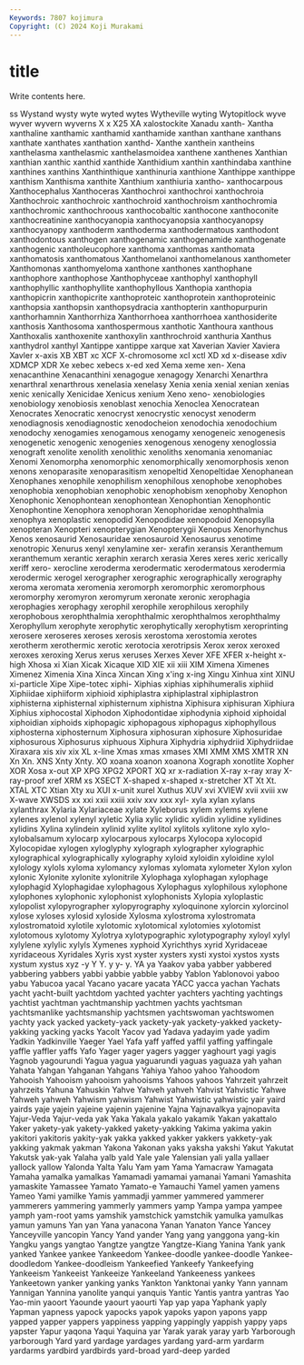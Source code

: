 ```yaml
---
Keywords: 7807 kojimura
Copyright: (C) 2024 Koji Murakami
---
```


# title

Write contents here.



ss Wystand wysty wyte wyted
wytes Wytheville wyting Wytopitlock wyve wyver wyvern wyverns X x
X25 XA xalostockite Xanadu xanth- Xantha xanthaline xanthamic xanthamid xanthamide
xanthan xanthane xanthans xanthate xanthates xanthation xanthd- Xanthe xanthein xantheins
xanthelasma xanthelasmic xanthelasmoidea xanthene xanthenes Xanthian xanthian xanthic xanthid xanthide
Xanthidium xanthin xanthindaba xanthine xanthines xanthins Xanthinthique xanthinuria xanthione Xanthippe
xanthippe xanthism Xanthisma xanthite Xanthium xanthiuria xantho- xanthocarpous Xanthocephalus Xanthoceras
Xanthochroi xanthochroi xanthochroia Xanthochroic xanthochroic xanthochroid xanthochroism xanthochromia xanthochromic xanthochroous
xanthocobaltic xanthocone xanthoconite xanthocreatinine xanthocyanopia xanthocyanopsia xanthocyanopsy xanthocyanopy xanthoderm xanthoderma
xanthodermatous xanthodont xanthodontous xanthogen xanthogenamic xanthogenamide xanthogenate xanthogenic xantholeucophore xanthoma
xanthomas xanthomata xanthomatosis xanthomatous Xanthomelanoi xanthomelanous xanthometer Xanthomonas xanthomyeloma xanthone
xanthones xanthophane xanthophore xanthophose Xanthophyceae xanthophyl xanthophyll xanthophyllic xanthophyllite xanthophyllous
Xanthopia xanthopia xanthopicrin xanthopicrite xanthoproteic xanthoprotein xanthoproteinic xanthopsia xanthopsin xanthopsydracia
xanthopterin xanthopurpurin xanthorhamnin Xanthorrhiza Xanthorrhoea xanthorrhoea xanthosiderite xanthosis Xanthosoma xanthospermous
xanthotic Xanthoura xanthous Xanthoxalis xanthoxenite xanthoxylin xanthrochroid xanthuria Xanthus xanthydrol
xanthyl Xantippe xantippe xarque xat Xaverian Xavier Xaviera Xavler x-axis
XB XBT xc XCF X-chromosome xcl xctl XD xd x-disease
xdiv XDMCP XDR Xe xebec xebecs x-ed xed Xema xeme
xen- Xena xenacanthine Xenacanthini xenagogue xenagogy Xenarchi Xenarthra xenarthral xenarthrous
xenelasia xenelasy Xenia xenia xenial xenian xenias xenic xenically Xenicidae
Xenicus xenium Xeno xeno- xenobiologies xenobiology xenobiosis xenoblast xenochia Xenoclea
Xenocratean Xenocrates Xenocratic xenocryst xenocrystic xenocyst xenoderm xenodiagnosis xenodiagnostic xenodocheion
xenodochia xenodochium xenodochy xenogamies xenogamous xenogamy xenogeneic xenogenesis xenogenetic xenogenic
xenogenies xenogenous xenogeny xenoglossia xenograft xenolite xenolith xenolithic xenoliths xenomania
xenomaniac Xenomi Xenomorpha xenomorphic xenomorphically xenomorphosis xenon xenons xenoparasite xenoparasitism
xenopeltid Xenopeltidae Xenophanean Xenophanes xenophile xenophilism xenophilous xenophobe xenophobes xenophobia
xenophobian xenophobic xenophobism xenophoby Xenophon Xenophonic Xenophontean xenophontean Xenophontian Xenophontic
Xenophontine Xenophora xenophoran Xenophoridae xenophthalmia xenophya xenoplastic xenopodid Xenopodidae xenopodoid
Xenopsylla xenopteran Xenopteri xenopterygian Xenopterygii Xenopus Xenorhynchus Xenos xenosaurid Xenosauridae
xenosauroid Xenosaurus xenotime xenotropic Xenurus xenyl xenylamine xer- xerafin xeransis
Xeranthemum xeranthemum xerantic xeraphin xerarch xerasia Xeres xeres xeric xerically
xeriff xero- xerocline xeroderma xerodermatic xerodermatous xerodermia xerodermic xerogel xerographer
xerographic xerographically xerography xeroma xeromata xeromenia xeromorph xeromorphic xeromorphous xeromorphy
xeromyron xeromyrum xeronate xeronic xerophagia xerophagies xerophagy xerophil xerophile xerophilous
xerophily xerophobous xerophthalmia xerophthalmic xerophthalmos xerophthalmy Xerophyllum xerophyte xerophytic xerophytically
xerophytism xeroprinting xerosere xeroseres xeroses xerosis xerostoma xerostomia xerotes xerotherm
xerothermic xerotic xerotocia xerotripsis Xerox xerox xeroxed xeroxes xeroxing Xerus
xerus xeruses Xerxes Xever XFE XFER x-height x-high Xhosa xi
Xian Xicak Xicaque XID XIE xii xiii XIM Ximena Ximenes
Ximenez Ximenia Xina Xinca Xincan Xing x'ing x-ing Xingu Xinhua
xint XINU xi-particle Xipe Xipe-totec xiphi- Xiphias xiphias xiphihumeralis xiphiid
Xiphiidae xiphiiform xiphioid xiphiplastra xiphiplastral xiphiplastron xiphisterna xiphisternal xiphisternum xiphistna
Xiphisura xiphisuran Xiphiura Xiphius xiphocostal Xiphodon Xiphodontidae xiphodynia xiphoid xiphoidal
xiphoidian xiphoids xiphopagic xiphopagous xiphopagus xiphophyllous xiphosterna xiphosternum Xiphosura xiphosuran
xiphosure Xiphosuridae xiphosurous Xiphosurus xiphuous Xiphura Xiphydria xiphydriid Xiphydriidae Xiraxara
xis xiv xix XL x-line Xmas xmas xmases XMI XMM
XMS XMTR XN Xn Xn. XNS Xnty Xnty. XO xoana
xoanon xoanona Xograph xonotlite Xopher XOR Xosa x-out XP XPG
XPG2 XPORT XQ xr x-radiation X-ray x-ray xray X-ray-proof xref
XRM xs XSECT X-shaped x-shaped x-stretcher XT Xt Xt. XTAL
XTC Xtian Xty xu XUI x-unit xurel Xuthus XUV xvi
XVIEW xvii xviii xw X-wave XWSDS xx xxi xxii xxiii
xxiv xxv xxx xyl- xyla xylan xylans xylanthrax Xylaria Xylariaceae
xylate Xyleborus xylem xylems xylene xylenes xylenol xylenyl xyletic Xylia
xylic xylidic xylidin xylidine xylidines xylidins Xylina xylindein xylinid xylite
xylitol xylitols xylitone xylo xylo- xylobalsamum xylocarp xylocarpous xylocarps Xylocopa
xylocopid Xylocopidae xylogen xyloglyphy xylograph xylographer xylographic xylographical xylographically xylography
xyloid xyloidin xyloidine xylol xylology xylols xyloma xylomancy xylomas xylomata
xylometer Xylon xylon xylonic Xylonite xylonite xylonitrile Xylophaga xylophagan xylophage
xylophagid Xylophagidae xylophagous Xylophagus xylophilous xylophone xylophones xylophonic xylophonist xylophonists
Xylopia xyloplastic xylopolist xylopyrographer xylopyrography xyloquinone xylorcin xylorcinol xylose xyloses
xylosid xyloside Xylosma xylostroma xylostromata xylostromatoid xylotile xylotomic xylotomical xylotomies
xylotomist xylotomous xylotomy Xylotrya xylotypographic xylotypography xyloyl xylyl xylylene xylylic
xylyls Xymenes xyphoid Xyrichthys xyrid Xyridaceae xyridaceous Xyridales Xyris xyst
xyster xysters xysti xystoi xystos xysts xystum xystus xyz -y
Y Y. y y- y. YA ya Yaakov yaba yabber
yabbered yabbering yabbers yabbi yabbie yabble yabby Yablon Yablonovoi yaboo
yabu Yabucoa yacal Yacano yacare yacata YACC yacca yachan Yachats
yacht yacht-built yachtdom yachted yachter yachters yachting yachtings yachtist yachtman
yachtmanship yachtmen yachts yachtsman yachtsmanlike yachtsmanship yachtsmen yachtswoman yachtswomen yachty
yack yacked yackety-yack yackety-yak yackety-yakked yackety-yakking yacking yacks Yacolt Yacov
yad Yadava yadayim yade yadim Yadkin Yadkinville Yaeger Yael Yafa
yaff yaffed yaffil yaffing yaffingale yaffle yaffler yaffs Yafo Yager
yager yagers yagger yaghourt yagi yagis Yagnob yagourundi Yagua yagua
yaguarundi yaguas yaguaza yah yahan Yahata Yahgan Yahganan Yahgans Yahiya
Yahoo yahoo Yahoodom Yahooish Yahooism yahooism yahooisms Yahoos yahoos Yahrzeit
yahrzeit yahrzeits Yahuna Yahuskin Yahve Yahveh yahveh Yahvist Yahvistic Yahwe
Yahweh yahweh Yahwism yahwism Yahwist Yahwistic yahwistic yair yaird yairds
yaje yajein yajeine yajenin yajenine Yajna Yajnavalkya yajnopavita Yajur-Veda Yajur-veda
yak Yaka Yakala yakalo yakamik Yakan yakattalo Yaker yakety-yak yakety-yakked
yakety-yakking Yakima yakima yakin yakitori yakitoris yakity-yak yakka yakked yakker
yakkers yakkety-yak yakking yakmak yakman Yakona Yakonan yaks yaksha yakshi
Yakut Yakutat Yakutsk yak-yak Yalaha yalb yald Yale yale Yalensian
yali yalla yallaer yallock yallow Yalonda Yalta Yalu Yam yam
Yama Yamacraw Yamagata Yamaha yamalka yamalkas Yamamadi yamamai yamanai Yamani
Yamashita yamaskite Yamassee Yamato Yamato-e Yamauchi Yamel yamen yamens Yameo
Yami yamilke Yamis yammadji yammer yammered yammerer yammerers yammering yammerly
yammers yamp Yampa yampa yampee yamph yam-root yams yamshik yamstchick
yamstchik yamulka yamulkas yamun yamuns Yan yan Yana yanacona Yanan
Yanaton Yance Yancey Yanceyville yancopin Yancy Yand yander Yang yang
yanggona yang-kin Yangku yangs yangtao Yangtze yangtze Yangtze-Kiang Yanina Yank
yank yanked Yankee yankee Yankeedom Yankee-doodle yankee-doodle Yankee-doodledom Yankee-doodleism Yankeefied
Yankeefy Yankeefying Yankeeism Yankeeist Yankeeize Yankeeland Yankeeness yankees Yankeetown yanker
yanking yanks Yankton Yanktonai yanky Yann yannam Yannigan Yannina yanolite
yanqui yanquis Yantic Yantis yantra yantras Yao Yao-min yaoort Yaounde
yaourt yaourti Yap yap yapa Yaphank yaply Yapman yapness yapock
yapocks yapok yapoks yapon yapons yapp yapped yapper yappers yappiness
yapping yappingly yappish yappy yaps yapster Yapur yaqona Yaqui Yaquina
yar Yarak yarak yaray yarb Yarborough yarborough Yard yard yardage
yardages yardang yard-arm yardarm yardarms yardbird yardbirds yard-broad yard-deep yarded
